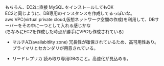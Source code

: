 もちろん、EC2に直接 MySQL をインストールしてもOK<br>
EC2と同じように、DB専用のインスタンスを作成してるっぽいな。<br>
aws VPC(virtual private cloud,仮想ネットワーク空間の作成)を利用して、DBサーバーをその中に一つとして入れる感じかな<br>
(ちなみにEC2を作成した時点が勝手にVPCも作成されている)<br>

+ マルチAZ(availabitlity zone)
冗長性が確保されているため、高可用性あり。<br>
プライマリとセカンダリが用意されている。<br>

+ リードレプリカ
読み取り専用DBのこと。高速化が見込める。<br>


